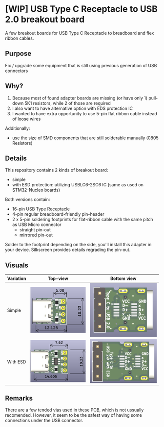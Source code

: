 # [WIP] USB Type C Receptacle to USB 2.0 breakout board

A few breakout boards for USB Type C Receptacle to breadboard and flex ribbon cables.

## Purpose

Fix / upgrade some equipment that is still using previous generation of USB connectors

## Why?

1. Because most of found adapter boards are missing (or have only 1) pull-down 5K1 resistors, while 2 of those are required
2. I also want to have alternative option with EDS protection IC
3. I wanted to have extra opportunity to use 5-pin flat ribbon cable instead of loose wires

Additionally:

- use the size of SMD components that are still solderable manually (0805 Resistors)

## Details

This repository contains 2 kinds of breakout board:

- simple
- with ESD protection: utilizing USBLC6-2SC6 IC (same as used on STM32-Nucleo boards)

Both versions contain:
- 16-pin USB Type Receptacle
- 4-pin regular breadboard-friendly pin-header
- 2 x 5-pin soldering footprints for flat-ribbon cable with the same pitch as USB Micro connector
	- straight pin-out
	- mirrored pin-out

Solder to the footprint depending on the side, you'll install this adapter in your device. Silkscreen provides details regrading the pin-out.

## Visuals

| Variation | Top-view | Bottom view |
| :---         |     :---:      | :---: |
| Simple   | ![Simple top view](images/render/TypeC_simple_top.png)     | ![Simple bottom view](images/render/TypeC_simple_bottom.png)    |
| With ESD     | ![ESD top view](images/render/TypeC_with_ESD_top.png)      | ![ESD bottom view](images/render/TypeC_with_ESD_bottom.png)      |

## Remarks

There are a few tended vias used in these PCB, which is not ussually recomended. However, it seem to be the safest way of having some connections under the USB connector.  


